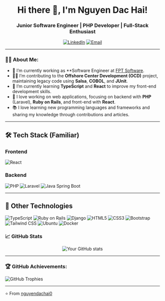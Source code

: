 <h1 align="center">Hi there 👋, I'm Nguyen Dac Hai!</h1>
<h3 align="center">Junior Software Engineer | PHP Developer | Full-Stack Enthusiast</h3>

<p align="center">
  <a href="https://www.linkedin.com/in/dachaifullstack/" target="_blank"><img alt="LinkedIn" src="https://img.shields.io/badge/LinkedIn-blue?style=flat&logo=linkedin"></a>
  <a href="mailto:haindfullstack@gmail.com, haindbackend@gmail.com">
  <img alt="Email" src="https://img.shields.io/badge/Email-D14836?style=flat&logo=gmail&logoColor=white">
</a>
</p>

---

### 👨‍💻 About Me:
- 💼 I’m currently working as **Software Engineer at [FPT Software](https://fptsoftware.com).
- 🧑‍💻 I’m contributing to the **Offshore Center Development (OCD)** project, maintaining legacy code using **Salsa**, **COBOL**, and **JUnit**.
- 🌱 I’m currently learning **TypeScript** and **React** to improve my front-end development skills.
- 🚀 I love working on web applications, focusing on backend with **PHP** (Laravel), **Ruby on Rails**, and front-end with **React**.
- 📚 I love learning new programming languages and frameworks and sharing my knowledge through contributions and articles.

---

## 🛠 Tech Stack (Familiar)

### Frontend
<p align="left">
  <img src="https://img.shields.io/badge/React-61DAFB?style=flat&logo=react&logoColor=black" alt="React" />
</p>

### Backend
<p align="left">
  <img src="https://img.shields.io/badge/PHP-777BB4?style=flat&logo=php&logoColor=white" alt="PHP" />
  <img src="https://img.shields.io/badge/Laravel-FF2D20?style=flat&logo=laravel&logoColor=white" alt="Laravel" />
  <img src="https://img.shields.io/badge/Java%20Spring%20Boot-6DB33F?style=flat&logo=spring&logoColor=white" alt="Java Spring Boot" />
</p>

---

## 🔧 Other Technologies

<p align="left">
  <img src="https://img.shields.io/badge/TypeScript-007ACC?style=flat&logo=typescript&logoColor=white" alt="TypeScript" />
  <img src="https://img.shields.io/badge/Ruby%20on%20Rails-CC0000?style=flat&logo=ruby-on-rails&logoColor=white" alt="Ruby on Rails" />
  <img src="https://img.shields.io/badge/Django-092E20?style=flat&logo=django&logoColor=white" alt="Django" />
  <img src="https://img.shields.io/badge/HTML5-E34F26?style=flat&logo=html5&logoColor=white" alt="HTML5" />
  <img src="https://img.shields.io/badge/CSS3-1572B6?style=flat&logo=css3&logoColor=white" alt="CSS3" />
  <img src="https://img.shields.io/badge/Bootstrap-563D7C?style=flat&logo=bootstrap&logoColor=white" alt="Bootstrap" />
  <img src="https://img.shields.io/badge/TailwindCSS-38B2AC?style=flat&logo=tailwind-css&logoColor=white" alt="Tailwind CSS" />
  <img src="https://img.shields.io/badge/Ubuntu-E95420?style=flat&logo=ubuntu&logoColor=white" alt="Ubuntu" />
  <img src="https://img.shields.io/badge/Docker-2496ED?style=flat&logo=docker&logoColor=white" alt="Docker" />
</p>

### 📈 GitHub Stats

<p align="center">
  <img src="https://github-readme-stats.vercel.app/api?username=nguyendachai0&show_icons=true&theme=radical" alt="Your GitHub stats" />
</p>

---

### 🏆 GitHub Achievements:

<p align="left">
  <img src="https://github-profile-trophy.vercel.app/?username=nguyendachai0&theme=radical" alt="GitHub Trophies" />
</p>

---


⭐️ From [nguyendachai0](https://github.com/nguyendachai0)
